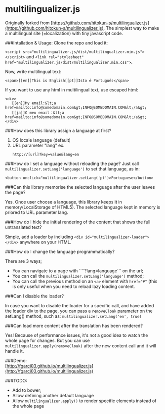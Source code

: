 multilingualizer.js
===================

Originally forked from [https://github.com/hitokun-s/multilingualizer.js](https://github.com/hitokun-s/multilingualizer.js).
The simplest way to make a multilingual site (=localization) with tiny javascript code.  

###Intallation & Usage:
Clone the repo and load it:

```<script src="multilingualizer.js/dist/multilingualizer.min.js"></script>``` and ```<link rel="stylesheet" href="multilingualizer.js/dist/multilingualizer.min.css">```.


Now, write multilingual text:

```
<span>[[en]]This is English[[pt]]Isto é Português</span>
```


If you want to use any html in multilingual text, use escaped html:

```
<div>
   [[en]]My email:&lt;a href=mailto:info@somedomain.com&gt;INFO@SOMEDOMAIN.COM&lt;/a&gt;
   [[ja]]O meu email：&lt;a href=mailto:info@somedomain.com&gt;INFO@SOMEDOMAIN.COM&lt;/a&gt;
</div>
```

###How does this library assign a language at first?
1. OS locale language (default)
2. URL parameter "lang" ex.
   ```
   http://[url]?key=value&lang=en
   ```

###How do I set a language without reloading the page?
Just call ```multilingualizer.setLang('language')``` to set that language, as in:

```
<button onclick="multilingualizer.setLang('pt')>Portuguese</button>
```

###Can this library memorise the selected language after the user leaves the page?  

Yes. Once user choose a language, this library keeps it in memory(LocalStorage of HTML5).
The selected language kept in memory is priored to URL parameter lang.

###How do I hide the initial rendering of the content that shows the full untranslated text?

Simple, add a loader by including ```<div id="multilingualizer-loader"></div>``` anywhere on your HTML.

###How do I change the language programmatically?

There are 3 ways;
+ You can navigate to a page with ````?lang=language``` on the url;
+ You can call the ```multilingualizer.setLang('language')``` method;
+ You can call the previous method on an ```<a>``` element with ```href="#"``` (this is only useful when you need to reload lazy loading content.

###Can I disable the loader?

In case you want to disable the loader for a specific call, and have added the loader div to the page, you can pass a ```removeCloak``` parameter
on the setLang() method, such as: ```multilingualizer.setLang('en', true)```

###Can load more content after the translation has been rendered?

Yes! Because of performance issues, it's not a good idea to watch the whole page for changes. But you can use ```multilingualizer.apply(removeCloak)```
after the new content call and it will handle it.

###Demo:  
[http://fgarci03.github.io/multilingualizer.js](http://fgarci03.github.io/multilingualizer.js)


###TODO:  
+ Add to bower;
+ Allow defining another default language
+ Allow ```multilingualizer.apply()``` to render specific elements instead of the whole page
